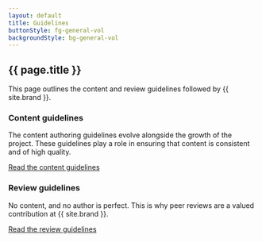 ```yaml
---
layout: default
title: Guidelines
buttonStyle: fg-general-vol
backgroundStyle: bg-general-vol
---
```


## {{ page.title }}

This page outlines the content and review guidelines followed by {{ site.brand }}.

### Content guidelines

The content authoring guidelines evolve alongside the growth of the project.
These guidelines play a role in ensuring that content is consistent and of high quality.

[Read the content guidelines](./content.html)

### Review guidelines

No content, and no author is perfect.
This is why peer reviews are a valued contribution at {{ site.brand }}.

[Read the review guidelines](./review.html)